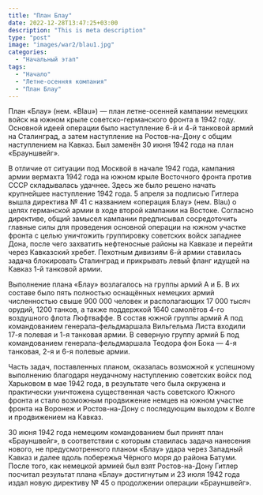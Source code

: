 ```yaml
---
title: "План Блау"
date: 2022-12-28T13:47:25+03:00
description: "This is meta description"
type: "post"
image: "images/war2/blau1.jpg"
categories:
  - "Начальный этап"
tags:
  - "Начало"
  - "Летне-осенняя компания"
  - "План Блау"
---
```


План «Блау» (нем. «Blau») — план летне-осенней кампании немецких войск на южном крыле советско-германского фронта в 1942 году. Основной идеей операции было наступление 6-й и 4-й танковой армий на Сталинград, а затем наступление на Ростов-на-Дону с общим наступлением на Кавказ. Был заменён 30 июня 1942 года на план «Брауншвейг».

В отличие от ситуации под Москвой в начале 1942 года, кампания армии вермахта 1942 года на южном крыле Восточного фронта против СССР складывалась удачнее. Здесь же было решено начать крупнейшее наступление 1942 года. 5 апреля за подписью Гитлера вышла директива № 41 с названием «операция Блау» (нем. Blau) о целях германской армии в ходе второй кампании на Востоке. Согласно директиве, общий замысел кампании предписывал сосредоточить главные силы для проведения основной операции на южном участке фронта с целью уничтожить группировку советских войск западнее Дона, после чего захватить нефтеносные районы на Кавказе и перейти через Кавказский хребет. Пехотным дивизиям 6-й армии ставилась задача блокировать Сталинград и прикрывать левый фланг идущей на Кавказ 1-й танковой армии.

Выполнение плана «Блау» возлагалось на группы армий А и Б. В их составе было пять полностью оснащённых немецких армий численностью свыше 900 000 человек и располагающих 17 000 тысяч орудий, 1200 танков, а также поддержкой 1640 самолётов 4-го воздушного флота Люфтваффе. В состав южной группы армий А под командованием генерала-фельдмаршала Вильгельма Листа входили 17-я полевая и 1-я танковая армии. В северную группу армий Б под командованием генерала-фельдмаршала Теодора фон Бока — 4-я танковая, 2-я и 6-я полевые армии.

Часть задач, поставленных планом, оказалась возможной к успешному выполнению благодаря неудачному наступлению советских войск под Харьковом в мае 1942 года, в результате чего была окружена и практически уничтожена существенная часть советского Южного фронта и стало возможным продвижение немцев на южном участке фронта на Воронеж и Ростов-на-Дону с последующим выходом к Волге и продвижением на Кавказ.

30 июня 1942 года немецким командованием был принят план «Брауншвейг», в соответствии с которым ставилась задача нанесения нового, не предусмотренного планом «Блау» удара через Западный Кавказ и далее вдоль побережья Чёрного моря до района Батуми. После того, как немецкой армией был взят Ростов-на-Дону Гитлер посчитал результат плана «Блау» достигнутым и 23 июля 1942 года издал новую директиву № 45 о продолжении операции «Брауншвейг».
